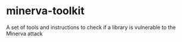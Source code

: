# minerva-toolkit
A set of tools and instructions to check if a library is vulnerable to the Minerva attack 
